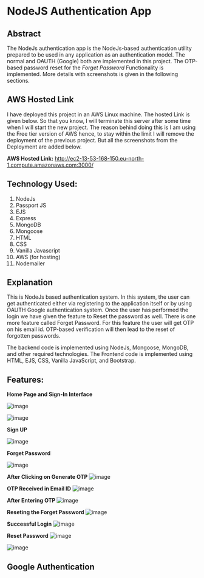 # NodeJS Authentication App

## Abstract

The NodeJs authentication app is the NodeJs-based authentication utility prepared to be used in any application as an authentication model. The normal and OAUTH (Google) both are implemented in this project.
The OTP-based password reset for the *Forget Password* Functionality is implemented.
More details with screenshots is given in the following sections. 

## AWS Hosted Link

I have deployed this project in an AWS Linux machine. The hosted Link is given below. So that you know, I will terminate this server after some time when I will start the new project.
The reason behind doing this is I am using the Free tier version of AWS hence, to stay within the limit I will remove the deployment of the previous project. But all the screenshots from the Deployment are added below.

**AWS Hosted Link:** http://ec2-13-53-168-150.eu-north-1.compute.amazonaws.com:3000/


## Technology Used:

1. NodeJs
2. Passport JS
3. EJS
4. Express
5. MongoDB
6. Mongoose
7. HTML
8. CSS
9. Vanilla Javascript
10. AWS (for hosting)
11. Nodemailer


## Explanation

This is NodeJs based authentication system. In this system, the user can get authenticated either via registering to the application itself or by using OAUTH Google authentication system.
Once the user has performed the login we have given the feature to Reset the password as well. There is one more feature called Forget Password. For this feature the user will get OTP on his email id.
OTP-based verification will then lead to the reset of forgotten passwords.

The backend code is implemented using NodeJs, Mongoose, MongoDB, and other required technologies.
The Frontend code is implemented using HTML, EJS, CSS, Vanilla JavaScript, and Bootstrap.

## Features:

**Home Page and Sign-In Interface**

![image](https://github.com/Ninad100/NodeJs-Authentication/assets/63588506/823b2188-398a-4cd4-bae8-1fb2254e14e2)

![image](https://github.com/Ninad100/NodeJs-Authentication/assets/63588506/cf76ab73-d660-45ad-b93e-f3132f91493e)



**Sign UP**

![image](https://github.com/Ninad100/NodeJs-Authentication/assets/63588506/ae437e4f-1eb8-4b1a-94b2-ab27110e4a44)

**Forget Password**

![image](https://github.com/Ninad100/NodeJs-Authentication/assets/63588506/0b4c75c9-25d8-4ed6-a6f6-4321b2d9793d)

**After Clicking on Generate OTP**
![image](https://github.com/Ninad100/NodeJs-Authentication/assets/63588506/ae4c9ef1-b1e2-4bf1-8653-768a297dba03)

**OTP Received in Email ID**
![image](https://github.com/Ninad100/NodeJs-Authentication/assets/63588506/d3b852c3-b00c-456c-9b6e-5a0406d1ac54)



**After Entering OTP**
![image](https://github.com/Ninad100/NodeJs-Authentication/assets/63588506/27dbcb17-5d7c-4c48-a1c9-67720c3b3f1d)

**Reseting the Forget Password**
![image](https://github.com/Ninad100/NodeJs-Authentication/assets/63588506/17157d83-b69d-4001-9260-4fc7f1ce473d)


**Successful Login**
![image](https://github.com/Ninad100/NodeJs-Authentication/assets/63588506/3e03e3e8-e5d2-44ee-8360-cf838567ae08)

**Reset Password**
![image](https://github.com/Ninad100/NodeJs-Authentication/assets/63588506/920ed24e-121a-4006-9829-328471f583dd)

![image](https://github.com/Ninad100/NodeJs-Authentication/assets/63588506/2d689cb0-7b7e-4a2e-9840-6bd28a2de596)

## Google Authentication









